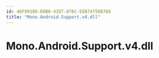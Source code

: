 ```yaml
---
id: 46F8910D-D0B0-41D7-876C-EEB7475DB788
title: "Mono.Android.Support.v4.dll"
---
```


<a name="Mono.Android.Support.v4.dll" class="injected"></a>


# Mono.Android.Support.v4.dll
